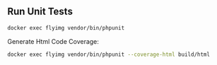 ## Run Unit Tests

```sh
docker exec flyimg vendor/bin/phpunit
```

Generate Html Code Coverage:

```sh
docker exec flyimg vendor/bin/phpunit --coverage-html build/html
```
